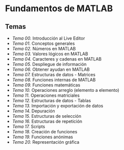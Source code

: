 # Fundamentos de MATLAB

## Temas

- *Tema 00.* Introducción al Live Editor
- *Tema 01.* Conceptos generales
- *Tema 02.* Números en MATLAB
- *Tema 03.* Valores lógicos en MATLAB
- *Tema 04.* Caracteres y cadenas en MATLAB
- *Tema 05.* Despliegue de información
- *Tema 06.* Obtener ayudan en MATLAB
- *Tema 07.* Estructuras de datos - Matrices
- *Tema 08.* Funciones internas de MATLAB
- *Tema 09.* Funciones matemáticas
- *Tema 10.* Operaciones arreglo (elemento a elemento)
- *Tema 11.* Operaciones matriciales
- *Tema 12.* Estructuras de datos - Tablas
- *Tema 13.* Importación y exportación de datos
- *Tema 14.* Depuración
- *Tema 15.* Estructuras de selección
- *Tema 16.* Estructuras de repetición
- *Tema 17.* Scripts
- *Tema 18.* Creación de funciones
- *Tema 19.* Funciones anónimas
- *Tema 20.* Representación gráfica
